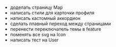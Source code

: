 - доделать страницу Map
- написать стили для карточки профиля
- написать кастомный аккордион
- сделать плавный переход между страницами
- перенести переключатель темы в feature
- поменять все svg на Icon
- написать тест на User
